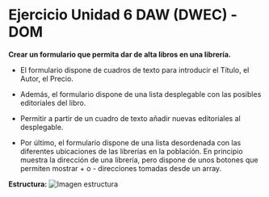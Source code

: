 # Ejercicio Unidad 6 DAW (DWEC) - DOM

**Crear un formulario que permita dar de alta libros en una librería.** 

- El formulario dispone de cuadros de texto para introducir el Título, el Autor, el Precio. 
- Además, el formulario dispone de una lista desplegable con las posibles editoriales del libro. 
- Permitir a partir de un cuadro de texto añadir nuevas editoriales al desplegable.

- Por último, el formulario dispone de una lista desordenada con las diferentes ubicaciones de las librerías en la población. 
En principio muestra la dirección de una librería, pero dispone de unos botones que permiten mostrar + o - direcciones tomadas desde un array.

**Estructura:**
![Imagen estructura](https://imgur.com/a/UZQVGEj)
